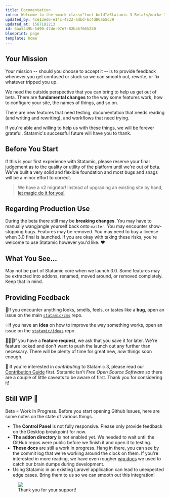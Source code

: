 ```yaml
---
title: Documentation
intro: Welcome to the <mark class="font-bold">Statamic 3 Beta!</mark> If you dive in, **you will** encounter bugs, typos, missing documentation, and unclear instructions. If you find yourself confused, frustrated, or stuck, fear not! It is expected and your feedback will make everything better.
updated_by: 4ce13ed6-e14c-4222-adbd-6c4d86ab5c39
updated_at: 1567102213
id: 6aa5449b-5d90-47de-97e7-82ba5f665250
blueprint: page
template: home
---
```

## Your Mission

Your mission -- should you choose to accept it -- is to provide feedback whenever you get confused or stuck so we can smooth out, rewrite, or fix whatever tripped you up.

We need the outside perspective that you can bring to help us get out of beta. There are **fundamental changes** to the way some features work, how to configure your site, the names of things, and so on.

There are new features that need testing, documentation that needs reading (and writing and rewriting), and workflows that need trying.

If you're able and willing to help us with these things, we will be forever grateful. Statamic's successful future will have you to thank.

## Before You Start

If this is your first experience with Statamic, please reserve your final judgement as to the quality or utility of the platform until we're out of beta. We've built a very solid and flexible foundation and most bugs and snags will be a minor effort to correct.

> We have a v2 migrator! Instead of upgrading an existing site by hand, [let magic do it for you!](https://github.com/statamic/migrator)

## Regarding Production Use

During the beta there still may be **breaking changes**. You may have to manually wangjangle yourself back onto `master`. You may encounter show-stopping bugs. Features may be removed.  You may need to buy a license when 3.0 final is launched. If you are okay with taking these risks, you're welcome to use Statamic however you'd like. ❤️

## What You See...

May not be part of Statamic core when we launch 3.0. Some features may be extracted into addons, renamed, moved around, or removed completely. Keep that in mind.

## Providing Feedback

🐛If you encounter anything looks, smells, feels, or tastes like a **bug**, open an issue on the main [`statamic/cms`](https://github.com/statamic/cms) repo.

💡If you have an **idea** on how to improve the way something works, open an issue on the [`statamic/ideas`](https://github.com/statamic/ideas) repo.

🙋🏼‍♀️If you have a **feature request**, we ask that you save it for later. We're feature locked and don't want to push the launch out any further than necessary. There will be plenty of time for great new, _new_ things soon enough.

🎁 If you're interested in _contributing_ to Statamic 3, please read our [Contribution Guide](https://github.com/statamic/cms/blob/master/CONTRIBUTING.md) first. Statamic isn't _Free Open Source Software_ so there are a couple of little caveats to be aware of first. Thank you for considering it!

## Still WIP 🚧

Beta = Work In Progress. Before you start opening Github Issues, here are some notes on the state of various things.

- The **Control Panel** is not fully responsive. Please only provide feedback on the Desktop breakpoint for now.
- **The addon directory** is not enabled yet. We needed to wait until the GitHub repos were public before we finish it and open it to testing.
- **These docs** are still a work in progress. Hang in there, you can see by the commit log that we're working around the clock on them. If you're interested in more reading, we have even rougher [wip docs](https://statamic3-docs.netlify.com) we used to catch our brain dumps during development.
- Using Statamic in an existing Laravel application can lead to unexpected edge cases. Bring them to us so we can smooth out this integration!

<figure>
    <img src="/img/participant.jpg">
    <figcaption>Thank you for your support!</figcaption>
</figure>
